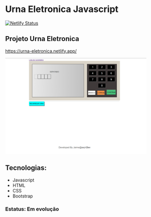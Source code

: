 # Urna Eletronica Javascript

[![Netlify Status](https://api.netlify.com/api/v1/badges/28ecbdcd-ab71-4486-93aa-dbbc7091322b/deploy-status)](https://app.netlify.com/sites/urna-eletronica/deploys)

## Projeto Urna Eletronica

<a href="https://urna-eletronica.netlify.app/">https://urna-eletronica.netlify.app/</a>

<img src="./img/urna_eletronica.png" style="width: 450px"/>

## Tecnologias:

* Javascript
* HTML
* CSS
* Bootstrap

### Estatus: Em evolução
